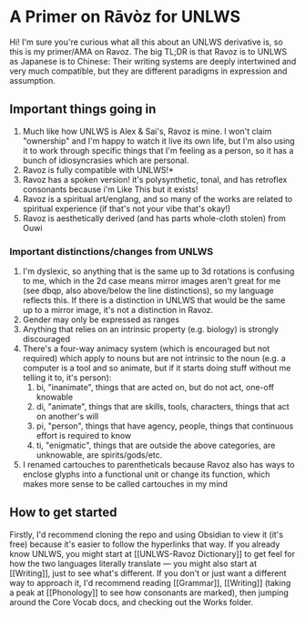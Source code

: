 # A Primer on Rāvòz for UNLWS
Hi! I'm sure you're curious what all this about an UNLWS derivative is, so this is my primer/AMA on Ravoz.
The big TL;DR is that Ravoz is to UNLWS as Japanese is to Chinese: Their writing systems are deeply intertwined and very much compatible, but they are different paradigms in expression and assumption.

## Important things going in
1. Much like how UNLWS is Alex & Sai's, Ravoz is mine. I won't claim "ownership" and I'm happy to watch it live its own life, but I'm also using it to work through specific things that I'm feeling as a person, so it has a bunch of idiosyncrasies which are personal. 
2. Ravoz is fully compatible with UNLWS!\*
3. Ravoz has a spoken version! it's polysynthetic, tonal, and has retroflex consonants because i'm Like This but it exists!
4. Ravoz is a spiritual art/englang, and so many of the works are related to spiritual experience (if that's not your vibe that's okay!)
5. Ravoz is aesthetically derived (and has parts whole-cloth stolen) from Ouwi

### Important distinctions/changes from UNLWS
1. I'm dyslexic, so anything that is the same up to 3d rotations is confusing to me, which in the 2d case means mirror images aren't great for me (see dbqp, also above/below the line distinctions), so my language reflects this. If there is a distinction in UNLWS that would be the same up to a mirror image, it's not a distinction in Ravoz.
2. Gender may only be expressed as ranges
3. Anything that relies on an intrinsic property (e.g. biology) is strongly discouraged
4. There's a four-way animacy system (which is encouraged but not required) which apply to nouns but are not intrinsic to the noun (e.g. a computer is a tool and so animate, but if it starts doing stuff without me telling it to, it's person):
	1. bi, "inanimate", things that are acted on, but do not act, one-off knowable
	2. di, "animate", things that are skills, tools, characters, things that act on another's will
	3. pi, "person", things that have agency, people, things that continuous effort is required to know
	4. ti, "enigmatic", things that are outside the above categories, are unknowable, are spirits/gods/etc.
5. I renamed cartouches to parentheticals because Ravoz also has ways to enclose glyphs into a functional unit or change its function, which makes more sense to be called cartouches in my mind

## How to get started
Firstly, I'd recommend cloning the repo and using Obsidian to view it (it's free) because it's easier to follow the hyperlinks that way.
If you already know UNLWS, you might start at [[UNLWS-Ravoz Dictionary]] to get feel for how the two languages literally translate — you might also start at [[Writing]], just to see what's different.
If you don't or just want a different way to approach it, I'd recommend reading [[Grammar]], [[Writing]] (taking a peak at [[Phonology]] to see how consonants are marked), then jumping around the Core Vocab docs, and checking out the Works folder.